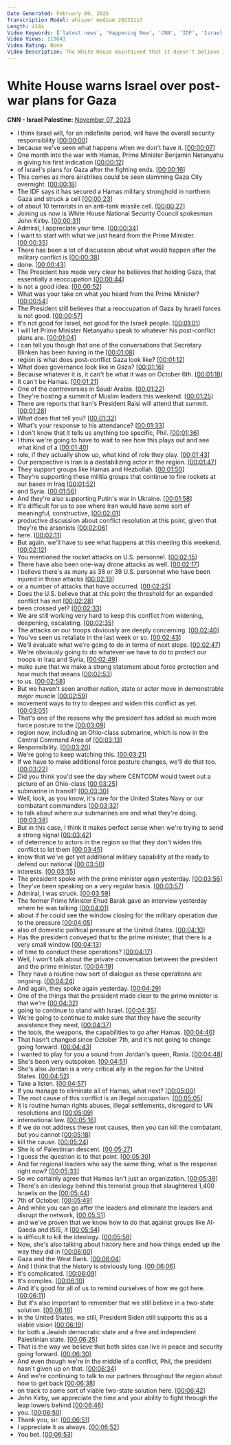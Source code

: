 ```yaml
---
Date Generated: February 09, 2025
Transcription Model: whisper medium 20231117
Length: 414s
Video Keywords: ['latest news', 'Happening Now', 'CNN', 'IDF', 'Israel Defense Forces', 'Hamas', 'Israel Hamas War', 'Gaza', 'Gaza Strip', 'Gaza Ground Incursion', 'Tel Aviv', 'Benjamin Netanyahu', 'Palestinians', 'West Bank', 'Middle East', 'Khan Younis', 'Jabalya', 'Israel Military', 'Israel Government', 'Palestinian Authority', 'Likud', 'Phil Mattingly', 'CNN This Morning', 'John Kirby', 'Biden Administration', 'Biden White House', 'President Joe Biden']
Video Views: 119643
Video Rating: None
Video Description: The White House maintained that it doesn’t believe Israeli forces should reoccupy Gaza following Israeli Prime Minister Benjamin Netanyahu comments that the country will have the “overall security responsibility” in Gaza for an “indefinite period” after the war ends. #CNN #News
---
```


# White House warns Israel over post-war plans for Gaza
**CNN - Israel Palestine:** [November 07, 2023](https://www.youtube.com/watch?v=A3TWRghbSsc)
*  I think Israel will, for an indefinite period, will have the overall security responsibility [[00:00:00](https://www.youtube.com/watch?v=A3TWRghbSsc&t=0.0s)]
*  because we've seen what happens when we don't have it. [[00:00:07](https://www.youtube.com/watch?v=A3TWRghbSsc&t=7.44s)]
*  One month into the war with Hamas, Prime Minister Benjamin Netanyahu is giving his first indication [[00:00:12](https://www.youtube.com/watch?v=A3TWRghbSsc&t=12.16s)]
*  of Israel's plans for Gaza after the fighting ends. [[00:00:16](https://www.youtube.com/watch?v=A3TWRghbSsc&t=16.02s)]
*  This comes as more airstrikes could be seen slamming Gaza City overnight. [[00:00:18](https://www.youtube.com/watch?v=A3TWRghbSsc&t=18.84s)]
*  The IDF says it has secured a Hamas military stronghold in northern Gaza and struck a cell [[00:00:23](https://www.youtube.com/watch?v=A3TWRghbSsc&t=23.0s)]
*  of about 10 terrorists in an anti-tank missile cell. [[00:00:27](https://www.youtube.com/watch?v=A3TWRghbSsc&t=27.72s)]
*  Joining us now is White House National Security Council spokesman John Kirby. [[00:00:31](https://www.youtube.com/watch?v=A3TWRghbSsc&t=31.0s)]
*  Admiral, I appreciate your time. [[00:00:34](https://www.youtube.com/watch?v=A3TWRghbSsc&t=34.36s)]
*  I want to start with what we just heard from the Prime Minister. [[00:00:35](https://www.youtube.com/watch?v=A3TWRghbSsc&t=35.92s)]
*  There has been a lot of discussion about what would happen after the military conflict is [[00:00:38](https://www.youtube.com/watch?v=A3TWRghbSsc&t=38.760000000000005s)]
*  done. [[00:00:43](https://www.youtube.com/watch?v=A3TWRghbSsc&t=43.92s)]
*  The President has made very clear he believes that holding Gaza, that essentially a reoccupation [[00:00:44](https://www.youtube.com/watch?v=A3TWRghbSsc&t=44.92s)]
*  is not a good idea. [[00:00:52](https://www.youtube.com/watch?v=A3TWRghbSsc&t=52.480000000000004s)]
*  What was your take on what you heard from the Prime Minister? [[00:00:54](https://www.youtube.com/watch?v=A3TWRghbSsc&t=54.2s)]
*  The President still believes that a reoccupation of Gaza by Israeli forces is not good. [[00:00:57](https://www.youtube.com/watch?v=A3TWRghbSsc&t=57.08s)]
*  It's not good for Israel, not good for the Israeli people. [[00:01:01](https://www.youtube.com/watch?v=A3TWRghbSsc&t=61.56s)]
*  I will let Prime Minister Netanyahu speak to whatever his post-conflict plans are. [[00:01:04](https://www.youtube.com/watch?v=A3TWRghbSsc&t=64.12s)]
*  I can tell you though that one of the conversations that Secretary Blinken has been having in the [[00:01:08](https://www.youtube.com/watch?v=A3TWRghbSsc&t=68.68s)]
*  region is what does post-conflict Gaza look like? [[00:01:12](https://www.youtube.com/watch?v=A3TWRghbSsc&t=72.64s)]
*  What does governance look like in Gaza? [[00:01:16](https://www.youtube.com/watch?v=A3TWRghbSsc&t=76.88s)]
*  Because whatever it is, it can't be what it was on October 6th. [[00:01:18](https://www.youtube.com/watch?v=A3TWRghbSsc&t=78.68s)]
*  It can't be Hamas. [[00:01:21](https://www.youtube.com/watch?v=A3TWRghbSsc&t=81.96000000000001s)]
*  One of the controversies in Saudi Arabia. [[00:01:22](https://www.youtube.com/watch?v=A3TWRghbSsc&t=82.96000000000001s)]
*  They're hosting a summit of Muslim leaders this weekend. [[00:01:25](https://www.youtube.com/watch?v=A3TWRghbSsc&t=85.72000000000001s)]
*  There are reports that Iran's President Raisi will attend that summit. [[00:01:28](https://www.youtube.com/watch?v=A3TWRghbSsc&t=88.2s)]
*  What does that tell you? [[00:01:32](https://www.youtube.com/watch?v=A3TWRghbSsc&t=92.60000000000001s)]
*  What's your response to his attendance? [[00:01:33](https://www.youtube.com/watch?v=A3TWRghbSsc&t=93.60000000000001s)]
*  I don't know that it tells us anything too specific, Phil. [[00:01:36](https://www.youtube.com/watch?v=A3TWRghbSsc&t=96.60000000000001s)]
*  I think we're going to have to wait to see how this plays out and see what kind of a [[00:01:40](https://www.youtube.com/watch?v=A3TWRghbSsc&t=100.4s)]
*  role, if they actually show up, what kind of role they play. [[00:01:43](https://www.youtube.com/watch?v=A3TWRghbSsc&t=103.56s)]
*  Our perspective is Iran is a destabilizing actor in the region. [[00:01:47](https://www.youtube.com/watch?v=A3TWRghbSsc&t=107.36000000000001s)]
*  They support groups like Hamas and Hezbollah. [[00:01:50](https://www.youtube.com/watch?v=A3TWRghbSsc&t=110.60000000000001s)]
*  They're supporting these militia groups that continue to fire rockets at our bases in Iraq [[00:01:52](https://www.youtube.com/watch?v=A3TWRghbSsc&t=112.76s)]
*  and Syria. [[00:01:56](https://www.youtube.com/watch?v=A3TWRghbSsc&t=116.76s)]
*  And they're also supporting Putin's war in Ukraine. [[00:01:58](https://www.youtube.com/watch?v=A3TWRghbSsc&t=118.68s)]
*  It's difficult for us to see where Iran would have some sort of meaningful, constructive, [[00:02:01](https://www.youtube.com/watch?v=A3TWRghbSsc&t=121.48s)]
*  productive discussion about conflict resolution at this point, given that they're the arsonists [[00:02:06](https://www.youtube.com/watch?v=A3TWRghbSsc&t=126.2s)]
*  here. [[00:02:11](https://www.youtube.com/watch?v=A3TWRghbSsc&t=131.32s)]
*  But again, we'll have to see what happens at this meeting this weekend. [[00:02:12](https://www.youtube.com/watch?v=A3TWRghbSsc&t=132.32s)]
*  You mentioned the rocket attacks on U.S. personnel. [[00:02:15](https://www.youtube.com/watch?v=A3TWRghbSsc&t=135.4s)]
*  There have also been one-way drone attacks as well. [[00:02:17](https://www.youtube.com/watch?v=A3TWRghbSsc&t=137.52s)]
*  I believe there's as many as 38 or 39 U.S. personnel who have been injured in those attacks [[00:02:19](https://www.youtube.com/watch?v=A3TWRghbSsc&t=139.6s)]
*  or a number of attacks that have occurred. [[00:02:25](https://www.youtube.com/watch?v=A3TWRghbSsc&t=145.35999999999999s)]
*  Does the U.S. believe that at this point the threshold for an expanded conflict has not [[00:02:28](https://www.youtube.com/watch?v=A3TWRghbSsc&t=148.92s)]
*  been crossed yet? [[00:02:33](https://www.youtube.com/watch?v=A3TWRghbSsc&t=153.24s)]
*  We are still working very hard to keep this conflict from widening, deepening, escalating. [[00:02:35](https://www.youtube.com/watch?v=A3TWRghbSsc&t=155.64s)]
*  The attacks on our troops obviously are deeply concerning. [[00:02:40](https://www.youtube.com/watch?v=A3TWRghbSsc&t=160.84s)]
*  You've seen us retaliate in the last week or so. [[00:02:43](https://www.youtube.com/watch?v=A3TWRghbSsc&t=163.51999999999998s)]
*  We'll evaluate what we're going to do in terms of next steps. [[00:02:47](https://www.youtube.com/watch?v=A3TWRghbSsc&t=167.32s)]
*  We're obviously going to do whatever we have to do to protect our troops in Iraq and Syria, [[00:02:49](https://www.youtube.com/watch?v=A3TWRghbSsc&t=169.56s)]
*  make sure that we make a strong statement about force protection and how much that means [[00:02:53](https://www.youtube.com/watch?v=A3TWRghbSsc&t=173.76s)]
*  to us. [[00:02:58](https://www.youtube.com/watch?v=A3TWRghbSsc&t=178.02s)]
*  But we haven't seen another nation, state or actor move in demonstrable major muscle [[00:02:59](https://www.youtube.com/watch?v=A3TWRghbSsc&t=179.08s)]
*  movement ways to try to deepen and widen this conflict as yet. [[00:03:05](https://www.youtube.com/watch?v=A3TWRghbSsc&t=185.6s)]
*  That's one of the reasons why the president has added so much more force posture to the [[00:03:09](https://www.youtube.com/watch?v=A3TWRghbSsc&t=189.36s)]
*  region now, including an Ohio-class submarine, which is now in the Central Command Area of [[00:03:13](https://www.youtube.com/watch?v=A3TWRghbSsc&t=193.4s)]
*  Responsibility. [[00:03:20](https://www.youtube.com/watch?v=A3TWRghbSsc&t=200.56s)]
*  We're going to keep watching this. [[00:03:21](https://www.youtube.com/watch?v=A3TWRghbSsc&t=201.84s)]
*  If we have to make additional force posture changes, we'll do that too. [[00:03:22](https://www.youtube.com/watch?v=A3TWRghbSsc&t=202.84s)]
*  Did you think you'd see the day where CENTCOM would tweet out a picture of an Ohio-class [[00:03:25](https://www.youtube.com/watch?v=A3TWRghbSsc&t=205.68s)]
*  submarine in transit? [[00:03:30](https://www.youtube.com/watch?v=A3TWRghbSsc&t=210.32s)]
*  Well, look, as you know, it's rare for the United States Navy or our combatant commanders [[00:03:32](https://www.youtube.com/watch?v=A3TWRghbSsc&t=212.8s)]
*  to talk about where our submarines are and what they're doing. [[00:03:38](https://www.youtube.com/watch?v=A3TWRghbSsc&t=218.84s)]
*  But in this case, I think it makes perfect sense when we're trying to send a strong signal [[00:03:42](https://www.youtube.com/watch?v=A3TWRghbSsc&t=222.2s)]
*  of deterrence to actors in the region so that they don't widen this conflict to let them [[00:03:45](https://www.youtube.com/watch?v=A3TWRghbSsc&t=225.95999999999998s)]
*  know that we've got yet additional military capability at the ready to defend our national [[00:03:50](https://www.youtube.com/watch?v=A3TWRghbSsc&t=230.0s)]
*  interests. [[00:03:55](https://www.youtube.com/watch?v=A3TWRghbSsc&t=235.28s)]
*  The president spoke with the prime minister again yesterday. [[00:03:56](https://www.youtube.com/watch?v=A3TWRghbSsc&t=236.28s)]
*  They've been speaking on a very regular basis. [[00:03:57](https://www.youtube.com/watch?v=A3TWRghbSsc&t=237.88s)]
*  Admiral, I was struck. [[00:03:59](https://www.youtube.com/watch?v=A3TWRghbSsc&t=239.95999999999998s)]
*  The former Prime Minister Ehud Barak gave an interview yesterday where he was talking [[00:04:01](https://www.youtube.com/watch?v=A3TWRghbSsc&t=241.6s)]
*  about if he could see the window closing for the military operation due to the pressure [[00:04:05](https://www.youtube.com/watch?v=A3TWRghbSsc&t=245.67999999999998s)]
*  also of domestic political pressure at the United States. [[00:04:10](https://www.youtube.com/watch?v=A3TWRghbSsc&t=250.88s)]
*  Has the president conveyed that to the prime minister, that there is a very small window [[00:04:13](https://www.youtube.com/watch?v=A3TWRghbSsc&t=253.88s)]
*  of time to conduct these operations? [[00:04:17](https://www.youtube.com/watch?v=A3TWRghbSsc&t=257.76s)]
*  Well, I won't talk about the private conversation between the president and the prime minister. [[00:04:19](https://www.youtube.com/watch?v=A3TWRghbSsc&t=259.76s)]
*  They have a routine now sort of dialogue as these operations are ongoing. [[00:04:24](https://www.youtube.com/watch?v=A3TWRghbSsc&t=264.8s)]
*  And again, they spoke again yesterday. [[00:04:29](https://www.youtube.com/watch?v=A3TWRghbSsc&t=269.15999999999997s)]
*  One of the things that the president made clear to the prime minister is that we're [[00:04:32](https://www.youtube.com/watch?v=A3TWRghbSsc&t=272.64s)]
*  going to continue to stand with Israel. [[00:04:35](https://www.youtube.com/watch?v=A3TWRghbSsc&t=275.8s)]
*  We're going to continue to make sure that they have the security assistance they need, [[00:04:37](https://www.youtube.com/watch?v=A3TWRghbSsc&t=277.56s)]
*  the tools, the weapons, the capabilities to go after Hamas. [[00:04:40](https://www.youtube.com/watch?v=A3TWRghbSsc&t=280.48s)]
*  That hasn't changed since October 7th, and it's not going to change going forward. [[00:04:43](https://www.youtube.com/watch?v=A3TWRghbSsc&t=283.72s)]
*  I wanted to play for you a sound from Jordan's queen, Rania. [[00:04:48](https://www.youtube.com/watch?v=A3TWRghbSsc&t=288.96s)]
*  She's been very outspoken. [[00:04:51](https://www.youtube.com/watch?v=A3TWRghbSsc&t=291.68s)]
*  She's also Jordan is a very critical ally in the region for the United States. [[00:04:52](https://www.youtube.com/watch?v=A3TWRghbSsc&t=292.68s)]
*  Take a listen. [[00:04:57](https://www.youtube.com/watch?v=A3TWRghbSsc&t=297.68s)]
*  If you manage to eliminate all of Hamas, what next? [[00:05:00](https://www.youtube.com/watch?v=A3TWRghbSsc&t=300.8s)]
*  The root cause of this conflict is an illegal occupation. [[00:05:05](https://www.youtube.com/watch?v=A3TWRghbSsc&t=305.4s)]
*  It is routine human rights abuses, illegal settlements, disregard to UN resolutions and [[00:05:09](https://www.youtube.com/watch?v=A3TWRghbSsc&t=309.47999999999996s)]
*  international law. [[00:05:16](https://www.youtube.com/watch?v=A3TWRghbSsc&t=316.84s)]
*  If we do not address these root causes, then you can kill the combatant, but you cannot [[00:05:18](https://www.youtube.com/watch?v=A3TWRghbSsc&t=318.4s)]
*  kill the cause. [[00:05:24](https://www.youtube.com/watch?v=A3TWRghbSsc&t=324.64s)]
*  She is of Palestinian descent. [[00:05:27](https://www.youtube.com/watch?v=A3TWRghbSsc&t=327.35999999999996s)]
*  I guess the question is to that point. [[00:05:30](https://www.youtube.com/watch?v=A3TWRghbSsc&t=330.79999999999995s)]
*  And for regional leaders who say the same thing, what is the response right now? [[00:05:33](https://www.youtube.com/watch?v=A3TWRghbSsc&t=333.36s)]
*  So we certainly agree that Hamas isn't just an organization. [[00:05:39](https://www.youtube.com/watch?v=A3TWRghbSsc&t=339.8s)]
*  There's an ideology behind this terrorist group that slaughtered 1,400 Israelis on the [[00:05:44](https://www.youtube.com/watch?v=A3TWRghbSsc&t=344.0s)]
*  7th of October. [[00:05:49](https://www.youtube.com/watch?v=A3TWRghbSsc&t=349.48s)]
*  And while you can go after the leaders and eliminate the leaders and disrupt the network, [[00:05:51](https://www.youtube.com/watch?v=A3TWRghbSsc&t=351.04s)]
*  and we've proven that we know how to do that against groups like Al-Qaeda and ISIS, it [[00:05:54](https://www.youtube.com/watch?v=A3TWRghbSsc&t=354.64s)]
*  is difficult to kill the ideology. [[00:05:58](https://www.youtube.com/watch?v=A3TWRghbSsc&t=358.48s)]
*  Now, she's also talking about history here and how things ended up the way they did in [[00:06:00](https://www.youtube.com/watch?v=A3TWRghbSsc&t=360.32s)]
*  Gaza and the West Bank. [[00:06:04](https://www.youtube.com/watch?v=A3TWRghbSsc&t=364.96s)]
*  And I think that the history is obviously long. [[00:06:06](https://www.youtube.com/watch?v=A3TWRghbSsc&t=366.96s)]
*  It's complicated. [[00:06:09](https://www.youtube.com/watch?v=A3TWRghbSsc&t=369.84s)]
*  It's complex. [[00:06:10](https://www.youtube.com/watch?v=A3TWRghbSsc&t=370.84s)]
*  And it's good for all of us to remind ourselves of how we got here. [[00:06:11](https://www.youtube.com/watch?v=A3TWRghbSsc&t=371.84s)]
*  But it's also important to remember that we still believe in a two-state solution. [[00:06:16](https://www.youtube.com/watch?v=A3TWRghbSsc&t=376.0s)]
*  In the United States, we still, President Biden still supports this as a viable vision [[00:06:19](https://www.youtube.com/watch?v=A3TWRghbSsc&t=379.6s)]
*  for both a Jewish democratic state and a free and independent Palestinian state. [[00:06:25](https://www.youtube.com/watch?v=A3TWRghbSsc&t=385.48s)]
*  That is the way we believe that both sides can live in peace and security going forward. [[00:06:30](https://www.youtube.com/watch?v=A3TWRghbSsc&t=390.84000000000003s)]
*  And even though we're in the middle of a conflict, Phil, the president hasn't given up on that. [[00:06:34](https://www.youtube.com/watch?v=A3TWRghbSsc&t=394.76s)]
*  And we're continuing to talk to our partners throughout the region about how to get back [[00:06:38](https://www.youtube.com/watch?v=A3TWRghbSsc&t=398.72s)]
*  on track to some sort of viable two-state solution here. [[00:06:42](https://www.youtube.com/watch?v=A3TWRghbSsc&t=402.68s)]
*  John Kirby, we appreciate the time and your ability to fight through the leap lowers behind [[00:06:46](https://www.youtube.com/watch?v=A3TWRghbSsc&t=406.20000000000005s)]
*  you. [[00:06:50](https://www.youtube.com/watch?v=A3TWRghbSsc&t=410.88s)]
*  Thank you, sir. [[00:06:51](https://www.youtube.com/watch?v=A3TWRghbSsc&t=411.88s)]
*  I appreciate it as always. [[00:06:52](https://www.youtube.com/watch?v=A3TWRghbSsc&t=412.88s)]
*  You bet. [[00:06:53](https://www.youtube.com/watch?v=A3TWRghbSsc&t=413.88s)]
